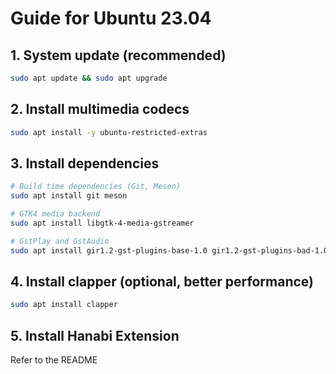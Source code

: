 # Guide for Ubuntu 23.04

## 1. System update (recommended)

```bash
sudo apt update && sudo apt upgrade
```

## 2. Install multimedia codecs

```bash
sudo apt install -y ubuntu-restricted-extras
```

## 3. Install dependencies

```bash
# Build time dependencies (Git, Meson)
sudo apt install git meson

# GTK4 media backend
sudo apt install libgtk-4-media-gstreamer

# GstPlay and GstAudio
sudo apt install gir1.2-gst-plugins-base-1.0 gir1.2-gst-plugins-bad-1.0
```

## 4. Install clapper (optional, better performance)

```bash
sudo apt install clapper
```

## 5. Install Hanabi Extension

Refer to the README
